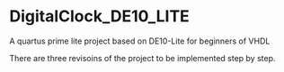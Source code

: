 # DigitalClock_DE10_LITE
A quartus prime lite project based on DE10-Lite for beginners of VHDL

There are three revisoins of the project to be implemented step by step.
